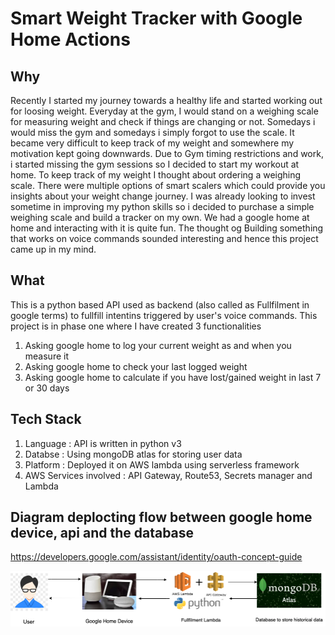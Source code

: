 # Smart Weight Tracker with Google Home Actions

## Why
Recently I started my journey towards a healthy life and started working out for loosing weight. Everyday at the gym, I would stand on a weighing scale
for measuring weight and check if things are changing or not. Somedays i would miss the gym and somedays i simply forgot to use the scale. It became very difficult to keep track of my weight and somewhere my motivation kept going downwards. Due to Gym timing restrictions and work, i started missing the gym sessions so I decided to start my workout at home. To keep track of my weight I thought about ordering a weighing scale. There were multiple options of smart scalers which could provide you insights about your weight change journey. I was already looking to invest sometime in improving my python skills so i decided to purchase a simple weighing scale and build a tracker on my own. 
We had a google home at home and interacting with it is quite fun. The thought og Building something that works on voice commands sounded interesting and hence this project came up in my mind.



## What
This is a python based API used as backend (also called as Fullfilment in google terms) to fullfill intentins triggered by user's voice commands.
This project is in phase one where I have created 3 functionalities
1) Asking google home to log your current weight as and when you measure it
2) Asking google home to check your last logged weight
3) Asking google home to calculate if you have lost/gained weight in last 7 or 30 days

## Tech Stack
1) Language : API is written in python v3
2) Databse : Using mongoDB atlas for storing user data
3) Platform : Deployed it on AWS lambda using serverless framework
4) AWS Services involved :  API Gateway, Route53, Secrets manager and Lambda

## Diagram deplocting flow between google home device, api and the database
https://developers.google.com/assistant/identity/oauth-concept-guide


![Image description](./resources/smart_weight_tracker.png)
